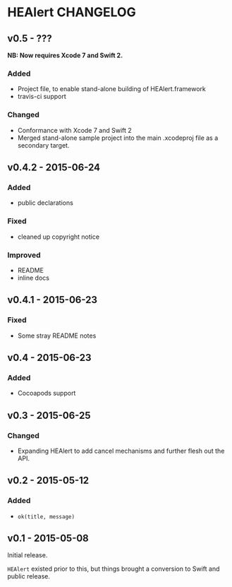 # HEAlert CHANGELOG

## v0.5 - ???

**NB: Now requires Xcode 7 and Swift 2.**

### Added

* Project file, to enable stand-alone building of HEAlert.framework
* travis-ci support

### Changed

* Conformance with Xcode 7 and Swift 2
* Merged stand-alone sample project into the main .xcodeproj file as a secondary target.


## v0.4.2 - 2015-06-24

### Added

* public declarations

### Fixed

* cleaned up copyright notice

### Improved

* README
* inline docs


## v0.4.1 - 2015-06-23

### Fixed

* Some stray README notes


## v0.4 - 2015-06-23

### Added

* Cocoapods support


## v0.3 - 2015-06-25

### Changed

* Expanding HEAlert to add cancel mechanisms and further flesh out the API.


## v0.2 - 2015-05-12

### Added

* `ok(title, message)`


## v0.1 - 2015-05-08

Initial release.

`HEAlert` existed prior to this, but things brought a conversion to Swift and public release.

